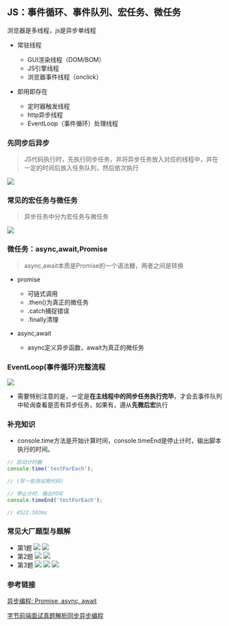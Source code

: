 ## JS：事件循环、事件队列、宏任务、微任务

浏览器是多线程，js是异步单线程

* 常驻线程
  * GUI渲染线程（DOM/BOM）
  * JS引擎线程
  * 浏览器事件线程（onclick）

* 即用即存在
  * 定时器触发线程
  * http异步线程
  * EventLoop（事件循环）处理线程

### 先同步后异步

> JS代码执行时，先执行同步任务，并将异步任务放入对应的线程中，并在一定的时间后放入任务队列，然后依次执行

![](./img/先同后异.png)


### 常见的宏任务与微任务

> 异步任务中分为宏任务与微任务

![](./img/微任务宏任务.png)


### 微任务：async,await,Promise

> async,await本质是Promise的一个语法糖，两者之间是转换

* promise
  * 可链式调用
  * .then()为真正的微任务
  * .catch捕捉错误
  * .finally清理

* async,await
  * async定义异步函数，await为真正的微任务




### EventLoop(事件循环)完整流程

![](./img/完整事件循环流程.png)

* 需要特别注意的是，一定是**在主线程中的同步任务执行完毕**，才会去事件队列中轮询查看是否有异步任务，如果有，遵从**先微后宏**执行

### 补充知识

* console.time方法是开始计算时间，console.timeEnd是停止计时，输出脚本执行的时间。
```javascript
// 启动计时器
console.time('testForEach');

// (写一些测试用代码)

// 停止计时，输出时间
console.timeEnd('testForEach');

// 4522.303ms
```

### 常见大厂题型与题解

* 第1题
![](./img/1.png)
![](./img/1_题解.png)
* 第2题
![](./img/2.png)
![](./img/2_题解.png)
* 第3题
![](./img/3.png)
![](./img/3_题解.png)
![](./img/3_变种题解.png)

### 参考链接
[异步编程: Promise, async, await](https://www.bilibili.com/video/BV1WP4y187Tu?spm_id_from=333.337.search-card.all.click&vd_source=c37ed8384b0191a4604cd90b8a2d5a97)

[字节前端面试真题解析同步异步编程](https://www.bilibili.com/video/BV1GV411s7G6?p=4&spm_id_from=pageDriver&vd_source=c37ed8384b0191a4604cd90b8a2d5a97)